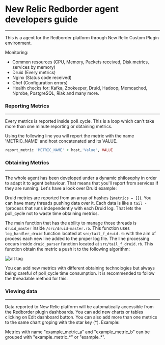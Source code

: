 # New Relic Redborder agent developers guide
---

This is a agent for the Redborder platform through New Relic Custom Plugin environment.

Monitoring:
  - Common resources (CPU, Memory, Packets received, Disk metrics, services by      memory)
  - Druid (Every metrics)
  - Nginx (Status code received)
  - Chef (Configuration errors)
  - Health checks for: Kafka, Zookeeper, Druid, Hadoop, Memcached, Nprobe, PostgreSQL, Riak and many more.

### Reporting Metrics
---
Every metrics is reported inside poll_cycle. This is a loop which can't take more than one minute reporting or
obtaining metrics.

Using the following line you will report the  metric with the name 'METRIC_NAME' and host concatenated and its VALUE.
```ruby
report_metric 'METRIC_NAME' + host,'Value', VALUE
```

### Obtaining Metrics
---
The whole agent has been developed under a dynamic philosophy in order to adapt it to agent behaviour.
That means that you'll report from services if they are running. Let's have a look over Druid example:

Druid metrics are reported from an array of hashes (`$metrics = []`). You can have many threads pushing data over it.
Each data is like a `tail -f`process that runs independently with each Druid log. That lets the poll_cycle not to waste time obtaining metrics.

The main function that has the ability to manage those threads is `druid_master` inside `/src/druid-master.rb`. This function uses `log_handler_druid` function located at `src/tail_f_druid.rb` with the aim of process each new line added to the proper log file. The line processing occurs inside `druid_parser` function located at `src/tail_f_druid.rb`. This function obtain the metric a push it to the following algorithm:



![alt tag](https://s32.postimg.org/v5m28pgp1/druid_algorithm.png)



You can add new metrics with different obtaining technologies but always being careful of poll_cycle time consumption.
It is recommended to follow the threadable method for this.

### Viewing data
---
Data reported to New Relic platform will be automatically accessible from the Redborder plugin dashboards. You can add new charts or tables clicking on Edit dashboard button. You can also add more than one metrics to the same chart groping with the star key (\*). Example:

Metrics with name "example_metric_a" and "example_metric_b" can be grouped with "example_metric_\*" or "example_\*".
